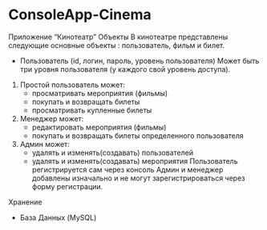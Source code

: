 # ConsoleApp-Cinema
Приложение “Кинотеатр”
Объекты
В кинотеатре представлены следующие основные объекты : пользователь, фильм и билет.
-	Пользователь (id, логин, пароль, уровень пользователя)
Может быть три уровня пользователя (у каждого свой уровень доступа).
1) Простой пользователь может:
	- просматривать мероприятия (фильмы) 
	- покупать и возвращать билеты
	- просматривать купленные билеты
2) Менеджер может:
	- редактировать мероприятия (фильмы)
	- покупать и возвращать билеты определенного пользователя
3) Админ может:
	- удалять и изменять(создавать) пользователей 
	- удалять и изменять(создавать) мероприятия
Пользователь регистрируется сам через консоль 
Админ и менеджер добавлены изначально и не могут зарегистрироваться через форму регистрации.

Хранение
-	База Данных (MySQL)
